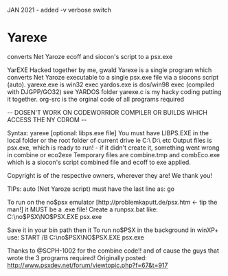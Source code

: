 JAN 2021 - added -v verbose switch


# Yarexe
converts Net Yaroze ecoff and siocon's script to a psx.exe


YarEXE Hacked together by me, gwald
Yarexe is a single program which converts Net Yaroze executable to a single psx.exe file via a siocons script (auto).
yarexe.exe is win32 exec
yardos.exe is dos/win98 exec (compiled with DJGPP/GO32) see YARDOS folder
yarexe.c is my hacky coding putting it together.
org-src is the orginal code of all programs required

-- DOSEN'T WORK ON CODEWORRIOR COMPILER OR BUILDS WHICH ACCESS THE NY CDROM --

Syntax: yarexe <scriptfile> [optional: libps.exe file]
You must have LIBPS.EXE in the local folder or the root folder of current drive ie C:\ D:\ etc
Output files is psx.exe, which is ready to run! - if it didn't create it, something went wrong in combine or eco2exe
Temporary files are combine.tmp and combEco.exe which is a siocon's script combined file and ecoff to exe applied.

Copyright is of the respective owners, wherever they are! We thank you!


TIPs:
auto (Net Yaroze script) must have the last line as:
go

To run on the no$psx emulator [http://problemkaputt.de/psx.htm <- tip the man!] it MUST be a .exe file!
Create a runpsx.bat like:
C:\no$PSX\NO$PSX.EXE psx.exe

Save it in your bin path then it
To run no$PSX in the background in winXP+ use:
START /B C:\no$PSX\NO$PSX.EXE psx.exe


Thanks to @SCPH-1002 for the combine code!! and of cause the guys that wrote the 3 programs required! 
Originally posted: http://www.psxdev.net/forum/viewtopic.php?f=67&t=917
